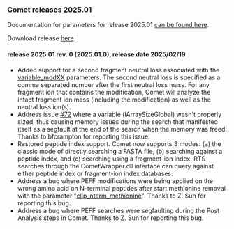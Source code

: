 ### Comet releases 2025.01

Documentation for parameters for release 2025.01 [can be found 
here](/Comet/parameters/parameters_202501/).

Download release [here](https://github.com/UWPR/Comet/releases).

#### release 2025.01 rev. 0 (2025.01.0), release date 2025/02/19

- Added support for a second fragment neutral loss associated with the [variable_modXX](https://uwpr.github.io/Comet/parameters/parameters_202501/variable_modXX.html) parameters. The second neutral loss is specified as a comma separated number after the first neutral loss mass. For any fragment ion that contains the modification, Comet will analyze the intact fragment ion mass (including the modification) as well as the neutral loss ion(s).
- Address issue [#72](https://github.com/UWPR/Comet/issues/72) where a variable (iArraySizeGlobal) wasn't properly sized, thus causing memory issues during the search that manifested itself as a segfault at the end of the search when the memory was freed. Thanks to bfcrampton for reporting this issue.
- Restored peptide index support. Comet now supports 3 modes: (a) the classic mode of directly searching a FASTA file, (b) searching against a peptide index, and (c) searching using a fragment-ion index.  RTS searches through the CometWrapper.dll interface can query against either peptide index or fragment-ion index databases.
- Address a bug where PEFF modifications were being applied on the wrong amino acid on N-terminal peptides after start methionine removal with the parameter "[clip_nterm_methionine](https://uwpr.github.io/Comet/parameters/parameters_202501/clip_nterm_methionine.html)". Thanks to Z. Sun for reporting this bug.
- Address a bug where PEFF searches were segfaulting during the Post Analysis steps in Comet. Thanks to Z. Sun for reporting this bug.
